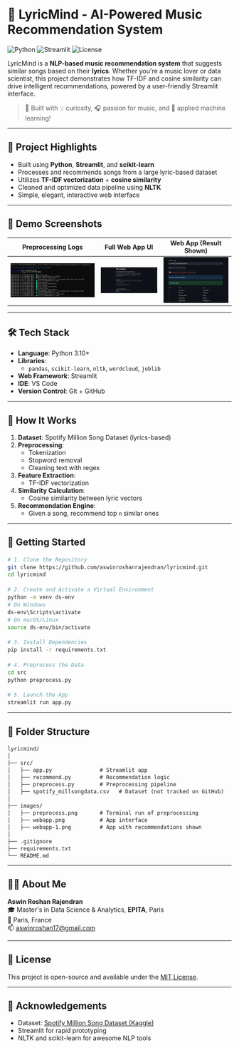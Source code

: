 # 🎵 LyricMind - AI-Powered Music Recommendation System

![Python](https://img.shields.io/badge/Python-3.10-blue?logo=python&logoColor=white)
![Streamlit](https://img.shields.io/badge/Built%20with-Streamlit-orange?logo=streamlit)
![License](https://img.shields.io/badge/License-MIT-green)

LyricMind is a **NLP-based music recommendation system** that suggests similar songs based on their **lyrics**. Whether you're a music lover or data scientist, this project demonstrates how TF-IDF and cosine similarity can drive intelligent recommendations, powered by a user-friendly Streamlit interface.

> 🚀 Built with 💡 curiosity, 🎧 passion for music, and 🧠 applied machine learning!

---

## 🌟 Project Highlights

- Built using **Python**, **Streamlit**, and **scikit-learn**
- Processes and recommends songs from a large lyric-based dataset
- Utilizes **TF-IDF vectorization** + **cosine similarity**
- Cleaned and optimized data pipeline using **NLTK**
- Simple, elegant, interactive web interface

---

## 📸 Demo Screenshots

| Preprocessing Logs | Full Web App UI | Web App (Result Shown) |
|--------------------|------------------|-------------------------|
| ![Preprocess](images/preprocess.png) | ![Webapp](images/webapp.png) | ![Webapp-1](images/webapp-1.png) |

---

## 🛠 Tech Stack

- **Language**: Python 3.10+
- **Libraries**: 
  - `pandas`, `scikit-learn`, `nltk`, `wordcloud`, `joblib`
- **Web Framework**: Streamlit
- **IDE**: VS Code
- **Version Control**: Git + GitHub

---

## 🧠 How It Works

1. **Dataset**: Spotify Million Song Dataset (lyrics-based)
2. **Preprocessing**:
   - Tokenization
   - Stopword removal
   - Cleaning text with regex
3. **Feature Extraction**:
   - TF-IDF vectorization
4. **Similarity Calculation**:
   - Cosine similarity between lyric vectors
5. **Recommendation Engine**:
   - Given a song, recommend top `n` similar ones

---

## 🚀 Getting Started

```bash
# 1. Clone the Repository
git clone https://github.com/aswinroshanrajendran/lyricmind.git
cd lyricmind

# 2. Create and Activate a Virtual Environment
python -m venv ds-env
# On Windows
ds-env\Scripts\activate
# On macOS/Linux
source ds-env/bin/activate

# 3. Install Dependencies
pip install -r requirements.txt

# 4. Preprocess the Data
cd src
python preprocess.py

# 5. Launch the App
streamlit run app.py
```

---

## 📁 Folder Structure

```
lyricmind/
│
├── src/
│   ├── app.py               # Streamlit app
│   ├── recommend.py         # Recommendation logic
│   ├── preprocess.py        # Preprocessing pipeline
│   ├── spotify_millsongdata.csv   # Dataset (not tracked on GitHub)
│
├── images/
│   ├── preprocess.png       # Terminal run of preprocessing
│   ├── webapp.png           # App interface
│   ├── webapp-1.png         # App with recommendations shown
│
├── .gitignore
├── requirements.txt
└── README.md
```

---

## 🙋‍♂️ About Me

**Aswin Roshan Rajendran**  
🎓 Master's in Data Science & Analytics, **EPITA**, Paris  
📍 Paris, France  
📫 [aswinroshan17@gmail.com](mailto:aswinroshan17@gmail.com)

---

## 📜 License

This project is open-source and available under the [MIT License](LICENSE).

---

## 🤝 Acknowledgements

- Dataset: [Spotify Million Song Dataset (Kaggle)](https://www.kaggle.com/datasets/notshrirang/spotify-million-song-dataset)
- Streamlit for rapid prototyping
- NLTK and scikit-learn for awesome NLP tools
